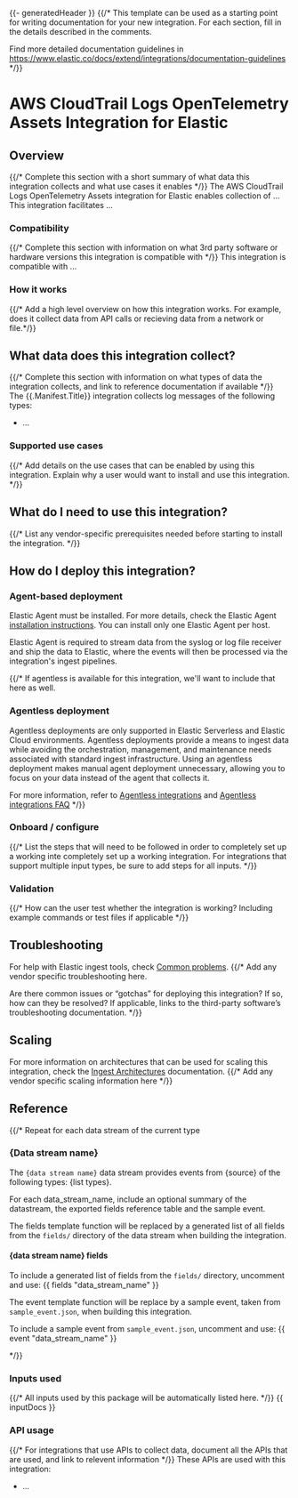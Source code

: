 {{- generatedHeader }}
{{/*
This template can be used as a starting point for writing documentation for your new integration. For each section, fill in the details
described in the comments.

Find more detailed documentation guidelines in https://www.elastic.co/docs/extend/integrations/documentation-guidelines
*/}}
# AWS CloudTrail Logs OpenTelemetry Assets Integration for Elastic

## Overview
{{/* Complete this section with a short summary of what data this integration collects and what use cases it enables */}}
The AWS CloudTrail Logs OpenTelemetry Assets integration for Elastic enables collection of ...
This integration facilitates ...

### Compatibility
{{/* Complete this section with information on what 3rd party software or hardware versions this integration is compatible with */}}
This integration is compatible with ...

### How it works
{{/* Add a high level overview on how this integration works. For example, does it collect data from API calls or recieving data from a network or file.*/}}

## What data does this integration collect?
{{/* Complete this section with information on what types of data the integration collects, and link to reference documentation if available */}}
The {{.Manifest.Title}} integration collects log messages of the following types:
* ...

### Supported use cases
{{/* Add details on the use cases that can be enabled by using this integration. Explain why a user would want to install and use this integration. */}}

## What do I need to use this integration?
{{/* List any vendor-specific prerequisites needed before starting to install the integration. */}}

## How do I deploy this integration?

### Agent-based deployment

Elastic Agent must be installed. For more details, check the Elastic Agent [installation instructions](docs-content://reference/fleet/install-elastic-agents.md). You can install only one Elastic Agent per host.

Elastic Agent is required to stream data from the syslog or log file receiver and ship the data to Elastic, where the events will then be processed via the integration's ingest pipelines.

{{/* If agentless is available for this integration, we'll want to include that here as well.
### Agentless deployment

Agentless deployments are only supported in Elastic Serverless and Elastic Cloud environments. Agentless deployments provide a means to ingest data while avoiding the orchestration, management, and maintenance needs associated with standard ingest infrastructure. Using an agentless deployment makes manual agent deployment unnecessary, allowing you to focus on your data instead of the agent that collects it.

For more information, refer to [Agentless integrations](https://www.elastic.co/guide/en/serverless/current/security-agentless-integrations.html) and [Agentless integrations FAQ](https://www.elastic.co/guide/en/serverless/current/agentless-integration-troubleshooting.html) 
*/}}

### Onboard / configure
{{/* List the steps that will need to be followed in order to completely set up a working inte completely set up a working integration.
For integrations that support multiple input types, be sure to add steps for all inputs.
*/}}

### Validation
{{/* How can the user test whether the integration is working? Including example commands or test files if applicable */}}

## Troubleshooting

For help with Elastic ingest tools, check [Common problems](https://www.elastic.co/docs/troubleshoot/ingest/fleet/common-problems).
{{/*
Add any vendor specific troubleshooting here.

Are there common issues or “gotchas” for deploying this integration? If so, how can they be resolved?
If applicable, links to the third-party software’s troubleshooting documentation.
*/}}

## Scaling

For more information on architectures that can be used for scaling this integration, check the [Ingest Architectures](https://www.elastic.co/docs/manage-data/ingest/ingest-reference-architectures) documentation.
{{/* Add any vendor specific scaling information here */}}

## Reference
{{/* Repeat for each data stream of the current type
### {Data stream name}

The `{data stream name}` data stream provides events from {source} of the following types: {list types}.

For each data_stream_name, include an optional summary of the datastream, the exported fields reference table and the sample event.

The fields template function will be replaced by a generated list of all fields from the `fields/` directory of the data stream when building the integration.

#### {data stream name} fields

To include a generated list of fields from the `fields/` directory, uncomment and use:
{{ fields "data_stream_name" }}

The event template function will be replace by a sample event, taken from `sample_event.json`, when building this integration.

To include a sample event from `sample_event.json`, uncomment and use:
{{ event "data_stream_name" }}

*/}}

### Inputs used
{{/* All inputs used by this package will be automatically listed here. */}}
{{ inputDocs }}

### API usage
{{/* For integrations that use APIs to collect data, document all the APIs that are used, and link to relevent information */}}
These APIs are used with this integration:
* ...
